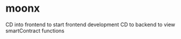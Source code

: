 # moonx

CD into frontend to start frontend development
CD to backend to view smartContract functions
